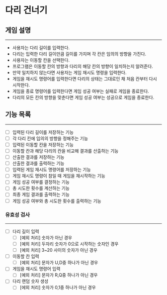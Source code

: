 # 다리 건너기

## 게임 설명

---

* 사용자는 다리 길이를 입력한다.
* 다리는 입력한 다리 길이만큼 길이를 가지며 각 칸은 임의의 방향을 가진다.
* 사용자는 이동할 칸을 선택한다.
* 프로그램은 이동할 칸의 방향과 다리의 해당 칸의 방향이 일치하는지 알려준다.
* 만약 일치하지 않는다면 사용자는 게임 재시도 명령을 입력한다.
* 게임을 재시도 명령어를 입력한다면 다리의 상태는 그대로인 채 처음 칸부터 다시 시작한다.
* 게임을 종료 명령어를 입력한다면 게임 성공 여부는 실패로 게임을 종료한다.
* 다리의 모든 칸의 방향을 맞춘다면 게임 성공 여부는 성공으로 게임을 종료한다.

## 기능 목록

---

- [ ] 입력된 다리 길이를 저장하는 기능
- [ ] 각 다리 칸에 임의의 방향을 정해주는 기능
- [ ] 입력된 이동할 칸을 저장하는 기능
- [ ] 이동할 칸과 해당 다리의 칸을 비교해 결과를 산출하는 기능
- [ ] 산출한 결과를 저장하는 기능
- [ ] 산출한 결과를 출력하는 기능
- [ ] 입력된 게임 재시도 명령어를 저장하는 기능
- [ ] 게임 재시도 명령이 참일 때 게임을 재시작하는 기능
- [ ] 게임 성공 여부를 결정하는 기능
- [ ] 총 시도한 횟수를 계산하는 기능
- [ ] 최종 게임 결과를 출력하는 기능
- [ ] 게임 성공 여부와 총 시도한 횟수를 출력하는 기능

### 유효성 검사

---

- [ ] 다리 길이 입력
    - [ ] [예외 처리] 숫자가 아닌 경우
    - [ ] [예외 처리] 두자리 숫자가 0으로 시작하는 숫자인 경우
    - [ ] [예외 처리] 3~20 사이의 숫자가 아닌 경우

- [ ] 이동할 칸 입력
    - [ ] [예외 처리] 문자가 U,D중 하나가 아닌 경우

- [ ] 게임을 재시도 명령어 입력
    - [ ] [예외 처리] 문자가 R,Q중 하나가 아닌 경우

- [ ] 다리 랜덤 숫자 생성
    - [ ] [에외 처리] 숫자가 0,1중 하나가 아닌 경우
